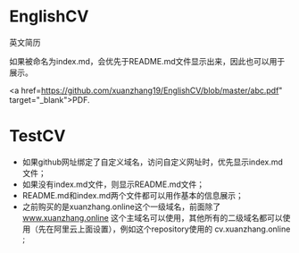 # EnglishCV
英文简历

如果被命名为index.md，会优先于README.md文件显示出来，因此也可以用于展示。

<a href=https://github.com/xuanzhang19/EnglishCV/blob/master/abc.pdf" target="_blank">PDF.</a>

# TestCV
- 如果github网址绑定了自定义域名，访问自定义网址时，优先显示index.md文件；  
- 如果没有index.md文件，则显示README.md文件；  
- README.md和index.md两个文件都可以用作基本的信息展示；  
- 之前购买的是xuanzhang.online这个一级域名，前面除了 www.xuanzhang.online 这个主域名可以使用，其他所有的二级域名都可以使用（先在阿里云上面设置），例如这个repository使用的 cv.xuanzhang.online ;


